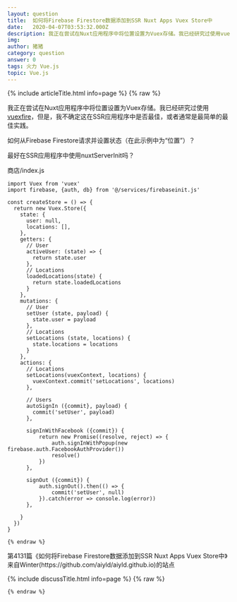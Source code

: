 ```yaml
---
layout: question
title:  如何将Firebase Firestore数据添加到SSR Nuxt Apps Vuex Store中
date:   2020-04-07T03:53:32.000Z
description: 我正在尝试在Nuxt应用程序中将位置设置为Vuex存储。我已经研究过使用vuexfire，但是，我不确定这在SSR应用程序中是否最佳，或者通常是最简单的最...
img: 
author: 猪猪
category: question
answer: 0
tags: 火力 Vue.js
topic: Vue.js
---
```

<div class="article-root">
  <div class="article">
    {% include articleTitle.html info=page %}
    {% raw %}
    <div class="article-content"><p><font style="vertical-align: inherit;"><font style="vertical-align: inherit;">我正在尝试在Nuxt应用程序中将位置设置为Vuex存储。</font><font style="vertical-align: inherit;">我已经研究过使用</font></font><a href="https://github.com/posva/vuexfire/tree/firestore" rel="nofollow noreferrer"><font style="vertical-align: inherit;"><font style="vertical-align: inherit;">vuexfire</font></font></a><font style="vertical-align: inherit;"><font style="vertical-align: inherit;">，但是，我不确定这在SSR应用程序中是否最佳，或者通常是最简单的最佳实践。</font></font></p>

<p><font style="vertical-align: inherit;"><font style="vertical-align: inherit;">如何从Firebase Firestore请求并设置状态（在此示例中为“位置”）？</font></font></p>

<p><font style="vertical-align: inherit;"><font style="vertical-align: inherit;">最好在SSR应用程序中使用nuxtServerInit吗？</font></font></p>

<p><font style="vertical-align: inherit;"><font style="vertical-align: inherit;">商店/index.js</font></font></p>

<pre><code>import Vuex from 'vuex'<font></font>
import firebase, {auth, db} from '@/services/firebaseinit.js'<font></font>
<font></font>
const createStore = () =&gt; {<font></font>
  return new Vuex.Store({<font></font>
    state: {<font></font>
      user: null,<font></font>
      locations: [],<font></font>
    },<font></font>
    getters: {<font></font>
      // User<font></font>
      activeUser: (state) =&gt; {<font></font>
        return state.user<font></font>
      },<font></font>
      // Locations<font></font>
      loadedLocations(state) {<font></font>
        return state.loadedLocations<font></font>
      }<font></font>
    },<font></font>
    mutations: {<font></font>
      // User<font></font>
      setUser (state, payload) {<font></font>
        state.user = payload<font></font>
      },<font></font>
      // Locations<font></font>
      setLocations (state, locations) {<font></font>
        state.locations = locations<font></font>
      }<font></font>
    },<font></font>
    actions: {<font></font>
      // Locations<font></font>
      setLocations(vuexContext, locations) {<font></font>
        vuexContext.commit('setLocations', locations)<font></font>
      },  <font></font>
<font></font>
      // Users<font></font>
      autoSignIn ({commit}, payload) {<font></font>
        commit('setUser', payload)<font></font>
      },<font></font>
<font></font>
      signInWithFacebook ({commit}) {<font></font>
          return new Promise((resolve, reject) =&gt; {<font></font>
              auth.signInWithPopup(new firebase.auth.FacebookAuthProvider())<font></font>
              resolve()<font></font>
          })<font></font>
      },<font></font>
<font></font>
      signOut ({commit}) {<font></font>
          auth.signOut().then(() =&gt; {<font></font>
              commit('setUser', null)<font></font>
          }).catch(error =&gt; console.log(error))<font></font>
      },<font></font>
<font></font>
    }<font></font>
  })<font></font>
}<font></font>
</code></pre></div>
    {% endraw %}
  </div>
  <p class="winter_mark">第4131篇《如何将Firebase Firestore数据添加到SSR Nuxt Apps Vuex Store中》来自Winter(https://github.com/aiyld/aiyld.github.io)的站点</p>
  <div class="discuss-wrapper">
    {% include discussTitle.html info=page %}
    {% raw %}
    
    {% endraw %}
  </div>
<div>
